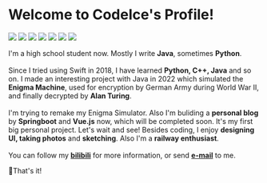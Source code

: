 <!-- ![Code1ce's github stats](https://github-readme-stats.vercel.app/api?username=Code1ce&theme=radical) -->


# Welcome to CodeIce's Profile!
<img src='https://img.shields.io/badge/Python-30709A?style=flat&logo=python&logoColor=f5f5f5'>
<img src='https://img.shields.io/badge/django-092E20?style=flat&logo=django&logoColor=f5f5f5'>
<img src='https://img.shields.io/badge/Java-FB0B0C?style=flat&logo=intellij idea&logoColor=f5f5f5'>
<img src='https://img.shields.io/badge/SpringBoot-6DB33F?style=flat&logo=springboot&logoColor=f5f5f5'>
<img src='https://img.shields.io/badge/HTML-FFB41E?style=flat&logo=html5&logoColor=000000'>
<img src='https://img.shields.io/badge/Vue.js-4FC08D?style=flat&logo=vue.js&logoColor=FFFFFF'>
<img src='https://img.shields.io/badge/JavaScript-F7DF1E?style=flat&logo=javascript&logoColor=000000'>

<br>

I'm a high school student now. Mostly I write **Java**, sometimes **Python**.<br><br>
Since I tried using Swift in 2018, I have learned **Python, C++, Java** and so on. I made an interesting project with Java in 2022 which simulated the **Enigma Machine**, used for encryption by German Army during World War II, and finally decrypted by **Alan Turing**.<br><br>
I'm trying to remake my Enigma Simulator. Also I'm buliding a **personal blog** by **Springboot** and **Vue.js** now, which will be completed soon. It's my first big personal project. Let's wait and see!
Besides coding, I enjoy **designing UI, taking photos** and **sketching**. Also I'm a **railway enthusiast**.<br><br>
You can follow my <a href='https://space.bilibili.com/484018045'>**bilibili**</a> for more information, or send <a href='mailto:shenyunjie2008@outlook.com'>**e-mail**</a> to me.

🎯That's it!

<!--
**Code1ce/Code1ce** is a ✨ _special_ ✨ repository because its `README.md` (this file) appears on your GitHub profile.

Here are some ideas to get you started:

- 🔭 I’m currently working on ...
- 🌱 I’m currently learning ...
- 👯 I’m looking to collaborate on ...
- 🤔 I’m looking for help with ...
- 💬 Ask me about ...
- 📫 How to reach me: ...
- 😄 Pronouns: ...
- ⚡ Fun fact: ...
-->
